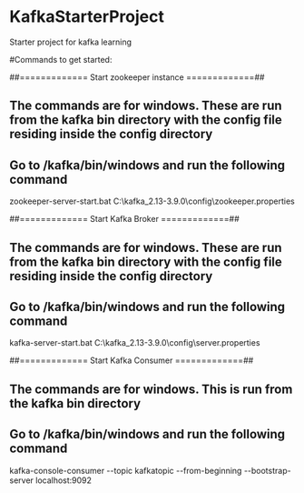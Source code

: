 # KafkaStarterProject
 Starter project for kafka learning

#Commands to get started:

##============= Start zookeeper instance =============##
## The commands are for windows. These are run from the kafka bin directory with the config file residing inside the config directory
## Go to /kafka/bin/windows and run the following command
zookeeper-server-start.bat C:\kafka_2.13-3.9.0\config\zookeeper.properties


##============= Start Kafka Broker =============##
## The commands are for windows. These are run from the kafka bin directory with the config file residing inside the config directory
## Go to /kafka/bin/windows and run the following command
kafka-server-start.bat C:\kafka_2.13-3.9.0\config\server.properties

##============= Start Kafka Consumer =============##
## The commands are for windows. This is run from the kafka bin directory
## Go to /kafka/bin/windows and run the following command
kafka-console-consumer --topic kafkatopic --from-beginning --bootstrap-server localhost:9092